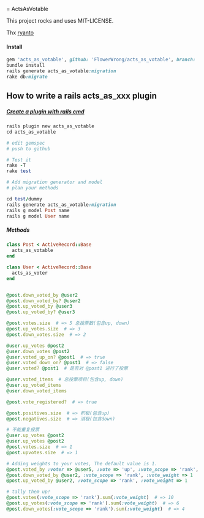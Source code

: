 = ActsAsVotable

This project rocks and uses MIT-LICENSE.

Thx [ryanto](https://github.com/ryanto/acts_as_votable)

#### Install

```ruby
gem 'acts_as_votable', github: 'FlowerWrong/acts_as_votable', branch: 'master'
bundle install
rails generate acts_as_votable:migration
rake db:migrate
```

## How to write a rails acts_as_xxx plugin

##### [Create a plugin with rails cmd](http://guides.rubyonrails.org/plugins.html)

```ruby
rails plugin new acts_as_votable
cd acts_as_votable

# edit gemspec
# push to github

# Test it
rake -T
rake test

# Add migration generator and model
# plan your methods

cd test/dummy
rails generate acts_as_votable:migration
rails g model Post name
rails g model User name


```

##### Methods

```ruby
class Post < ActiveRecord::Base
  acts_as_votable
end

class User < ActiveRecord::Base
  acts_as_voter
end


@post.down_voted_by @user2
@post.down_voted_by? @user2
@post.up_voted_by @user3
@post.up_voted_by? @user3

@post.votes.size  # => 5 总投票数(包含up, down)
@post.up_votes.size  # => 3
@post.down_votes.size  # => 2

@user.up_votes @post2
@user.down_votes @post2
@user.voted_up_on? @post1  # => true
@user.voted_down_on? @post1  # => false
@user.voted? @post1  # 是否对 @post1 进行了投票

@user.voted_items  # 总投票项目(包含up, down)
@user.up_voted_items
@user.down_voted_items

@post.vote_registered?  # => true

@post.positives.size  # => 积极(包含up)
@post.negatives.size  # => 消极(包含down)

# 不能重复投票
@user.up_votes @post2
@user.up_votes @post2
@post.votes.size  # => 1
@post.upvotes.size  # => 1

# Adding weights to your votes, The default value is 1.
@post.voted_by :voter => @user5, :vote => 'up', :vote_scope => 'rank', :vote_weight => 3
@post.down_voted_by @user2, :vote_scope => 'rank', :vote_weight => 1
@post.up_voted_by @user2, :vote_scope => 'rank', :vote_weight => 1

# tally them up!
@post.votes(:vote_scope => 'rank').sum(:vote_weight)  # => 10
@post.up_votes(:vote_scope => 'rank').sum(:vote_weight)  # => 6
@post.down_votes(:vote_scope => 'rank').sum(:vote_weight)  # => 4
```
